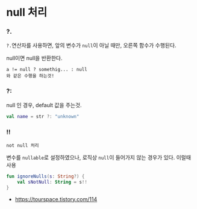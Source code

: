 # null 처리

### ?.

`?.`연산자를 사용하면, 앞의 변수가 `null`이 아닐 때만, 오른쪽 함수가 수행된다.

null이면 null을 반환한다.

```
a != null ? somethig... : null
와 같은 수행을 하는것!
```





### ?:

null 인 경우, default 값을 주는것.

```kotlin
val name = str ?: "unknown"
```



### !!

`not null 처리`

변수를 `nullable`로 설정하였으나, 로직상 `null`이 들어가지 않는 경우가 있다.  이럴때 사용

```kotlin
fun ignoreNulls(s: String?) {
    val sNotNull: String = s!!
}
```



- https://tourspace.tistory.com/114